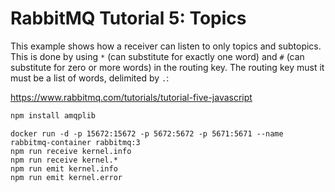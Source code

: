 # RabbitMQ Tutorial 5: Topics

This example shows how a receiver can listen to only topics and subtopics. This is done by using `*` (can substitute for exactly one word) and `#` (can substitute for zero or more words) in the routing key. The routing key must it must be a list of words, delimited by `.`:

https://www.rabbitmq.com/tutorials/tutorial-five-javascript

```bash
npm install amqplib
```

```
docker run -d -p 15672:15672 -p 5672:5672 -p 5671:5671 --name rabbitmq-container rabbitmq:3
npm run receive kernel.info
npm run receive kernel.*
npm run emit kernel.info
npm run emit kernel.error
```
